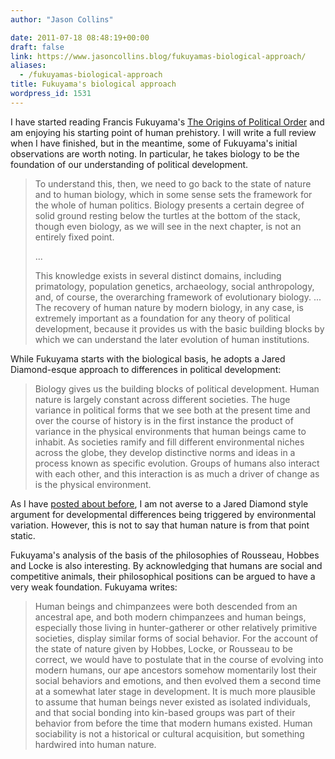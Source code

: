 ```yaml
---
author: "Jason Collins"

date: 2011-07-18 08:48:19+00:00
draft: false
link: https://www.jasoncollins.blog/fukuyamas-biological-approach/
aliases:
  - /fukuyamas-biological-approach
title: Fukuyama's biological approach
wordpress_id: 1531
---
```


I have started reading Francis Fukuyama's [The Origins of Political Order](https://www.jasoncollins.blog/fukuyamas-the-origins-of-political-order/) and am enjoying his starting point of human prehistory. I will write a full review when I have finished, but in the meantime, some of Fukuyama's initial observations are worth noting. In particular, he takes biology to be the foundation of our understanding of political development.


<blockquote>To understand this, then, we need to go back to the state of nature and to human biology, which in some sense sets the framework for the whole of human politics. Biology presents a certain degree of solid ground resting below the turtles at the bottom of the stack, though even biology, as we will see in the next chapter, is not an entirely fixed point.

...

This knowledge exists in several distinct domains, including primatology, population genetics, archaeology, social anthropology, and, of course, the overarching framework of evolutionary biology. ... The recovery of human nature by modern biology, in any case, is extremely important as a foundation for any theory of political development, because it provides us with the basic building blocks by which we can understand the later evolution of human institutions.</blockquote>


While Fukuyama starts with the biological basis, he adopts a Jared Diamond-esque approach to differences in political development:


<blockquote>Biology gives us the building blocks of political development. Human nature is largely constant across different societies. The huge variance in political forms that we see both at the present time and over the course of history is in the first instance the product of variance in the physical environments that human beings came to inhabit. As societies ramify and fill different environmental niches across the globe, they develop distinctive norms and ideas in a process known as specific evolution. Groups of humans also interact with each other, and this interaction is as much a driver of change as is the physical environment.</blockquote>


As I have [posted about before](https://www.jasoncollins.blog/diamond-on-biological-differences/), I am not averse to a Jared Diamond style argument for developmental differences being triggered by environmental variation. However, this is not to say that human nature is from that point static.

Fukuyama's analysis of the basis of the philosophies of Rousseau, Hobbes and Locke is also interesting. By acknowledging that humans are social and competitive animals, their philosophical positions can be argued to have a very weak foundation. Fukuyama writes:


<blockquote>Human beings and chimpanzees were both descended from an ancestral ape, and both modern chimpanzees and human beings, especially those living in hunter-gatherer or other relatively primitive societies, display similar forms of social behavior. For the account of the state of nature given by Hobbes, Locke, or Rousseau to be correct, we would have to postulate that in the course of evolving into modern humans, our ape ancestors somehow momentarily lost their social behaviors and emotions, and then evolved them a second time at a somewhat later stage in development. It is much more plausible to assume that human beings never existed as isolated individuals, and that social bonding into kin-based groups was part of their behavior from before the time that modern humans existed. Human sociability is not a historical or cultural acquisition, but something hardwired into human nature.</blockquote>



